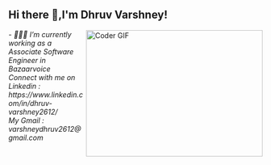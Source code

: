 ## Hi there 👋,I'm Dhruv Varshney! 

 <img align="right" alt="Coder GIF" height=250 width=350 src="https://magiccopy.xyz/assets/images/hadder.gif" />
 <em>
- 👨🏽‍💻 I’m currently working as a Associate Software Engineer in Bazaarvoice
  <br/>
Connect with me on Linkedin : https://www.linkedin.com/in/dhruv-varshney2612/
<br/>
My Gmail : varshneydhruv2612@gmail.com
<br/> 
</em>
